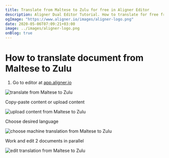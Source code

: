 ```yaml
---
title: Translate from Maltese to Zulu for free in Aligner Editor
description: Aligner Dual Editor Tutorial. How to translate for free from Maltese to Zulu. Aligner is multilingual document management platform. 
ogImage: "https://www.aligner.io/images/aligner-logo.png"
date: 2020-05-06T07:09:21+03:00
image: ../images/aligner-logo.png
onBlog: true
---
```


# How to translate document from Maltese to Zulu

1. Go to editor at [app.aligner.io](https://app.aligner.io "Aligner App web page")

![translate from Maltese to Zulu](../aligner-blank-editor.png "translate from Maltese to Zulu")

Copy-paste content or upload content

![upload content from Maltese to Zulu](../aligner-uploaded-document.png "upload content from Maltese to Zulu")

Choose desired language

![choose machine translation from Maltese to Zulu](../aligner-language-dropdown.png "choose machine translation from Maltese to Zulu")

Work and edit 2 documents in parallel

![edit translation from Maltese to Zulu](../aligner-double-sitded-editor.png "edit translation from Maltese to Zulu")

